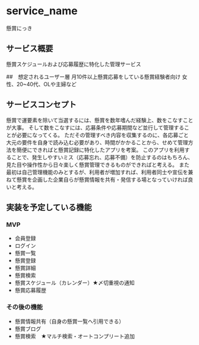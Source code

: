 # service_name
懸賞にっき


## サービス概要
懸賞スケジュールおよび応募履歴に特化した管理サービス

##　想定されるユーザー層
月10件以上懸賞応募をしている懸賞経験者向け
女性、20~40代、OLや主婦など

## サービスコンセプト
懸賞で運要素を除いて当選するには、懸賞を数年嗜んだ経験上、数をこなすことが大事。
そして数をこなすには、応募条件や応募期間など並行して管理することが必要になってくる。
ただその管理すべき内容を収集するのに、各応募ごと大元の要件を自身で読み込む必要があり、時間がかかることから、せめて管理方法を簡便にできればと懸賞記録に特化したアプリを考案。
このアプリを利用することで、発生しやすいミス（応募忘れ、応募不備）を防止するのはもちろん、見た目や操作性から日々楽しく懸賞管理できるものができればと考える。
また最初は自己管理機能のみとするが、利用者が増加すれば、利用者同士や宣伝を兼ねて懸賞を企画した企業自らが懸賞情報を共有・発信する場となっていければ良いと考える。

## 実装を予定している機能
### MVP
* 会員登録
* ログイン
* 懸賞一覧
* 懸賞登録
* 懸賞詳細
* 懸賞検索
* 懸賞スケジュール（カレンダー）★〆切重視の通知
* 懸賞応募履歴

### その後の機能
* 懸賞情報共有（自身の懸賞一覧へ引用できる）
* 懸賞ブログ
* 懸賞検索　★マルチ検索・オートコンプリート追加
